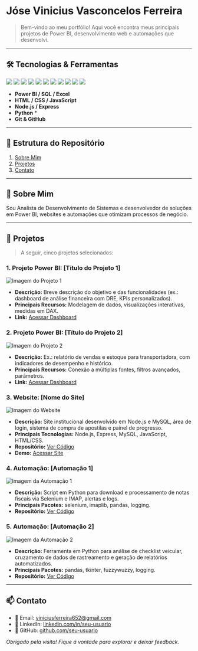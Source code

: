 # Jóse Vinicius Vasconcelos Ferreira

> Bem-vindo ao meu portfólio! Aqui você encontra meus principais projetos de Power BI, desenvolvimento web e automações que desenvolvi.

---

## 🛠️ Tecnologias & Ferramentas
<p align="left">
  <img src="https://img.shields.io/badge/-Power%20BI-F2C811?style=flat&logo=Power%20BI&logoColor=black" />
  <img src="https://img.shields.io/badge/-SQL-4479A1?style=flat&logo=MySQL&logoColor=white" />
  <img src="https://img.shields.io/badge/-Excel-217346?style=flat&logo=microsoft-excel&logoColor=white" />
  <img src="https://img.shields.io/badge/-HTML5-E34F26?style=flat&logo=html5&logoColor=white" />
  <img src="https://img.shields.io/badge/-CSS3-1572B6?style=flat&logo=css3&logoColor=white" />
  <img src="https://img.shields.io/badge/-JavaScript-F7DF1E?style=flat&logo=javascript&logoColor=black" />
  <img src="https://img.shields.io/badge/-Node.js-339933?style=flat&logo=node.js&logoColor=white" />
  <img src="https://img.shields.io/badge/-Express-000000?style=flat&logo=express&logoColor=white" />
  <img src="https://img.shields.io/badge/-Python-3776AB?style=flat&logo=python&logoColor=white" />
  <img src="https://img.shields.io/badge/-Git-F05032?style=flat&logo=git&logoColor=white" />
  <img src="https://img.shields.io/badge/-GitHub-181717?style=flat&logo=github&logoColor=white" />
</p>

* **Power BI / SQL / Excel**
* **HTML / CSS / JavaScript**
* **Node.js / Express** 
* **Python** *
* **Git & GitHub**

---

## 📂 Estrutura do Repositório

1. [Sobre Mim](#sobre-mim)
2. [Projetos](#projetos)
3. [Contato](#contato)

---

## 👤 Sobre Mim

Sou Analista de Desenvolvimento de Sistemas e desenvolvedor de soluções em Power BI, websites e automações que otimizam processos de negócio.

---

## 📑 Projetos

> A seguir, cinco projetos selecionados:

### 1. Projeto Power BI: \[Título do Projeto 1]

![Imagem do Projeto 1](URL_DA_IMAGEM_1)

* **Descrição:** Breve descrição do objetivo e das funcionalidades (ex.: dashboard de análise financeira com DRE, KPIs personalizados).
* **Principais Recursos:** Modelagem de dados, visualizações interativas, medidas em DAX.
* **Link:** [Acessar Dashboard](URL_DO_DASHBOARD)

### 2. Projeto Power BI: \[Título do Projeto 2]

![Imagem do Projeto 2](URL_DA_IMAGEM_2)

* **Descrição:** Ex.: relatório de vendas e estoque para transportadora, com indicadores de desempenho e histórico.
* **Principais Recursos:** Conexão a múltiplas fontes, filtros avançados, parâmetros.
* **Link:** [Acessar Dashboard](URL_DO_DASHBOARD)

### 3. Website: \[Nome do Site]

![Imagem do Website](URL_DA_IMAGEM_3)

* **Descrição:** Site institucional desenvolvido em Node.js e MySQL, área de login, sistema de compra de apostilas e painel de progresso.
* **Principais Tecnologias:** Node.js, Express, MySQL, JavaScript, HTML/CSS.
* **Repositório:** [Ver Código](URL_DO_REPO)
* **Demo:** [Acessar Site](URL_DO_DEMO)

### 4. Automação: \[Automação 1]

![Imagem da Automação 1](URL_DA_IMAGEM_4)

* **Descrição:** Script em Python para download e processamento de notas fiscais via Selenium e IMAP, alertas e logs.
* **Principais Pacotes:** selenium, imaplib, pandas, logging.
* **Repositório:** [Ver Código](URL_DO_REPO)

### 5. Automação: \[Automação 2]

![Imagem da Automação 2](URL_DA_IMAGEM_5)

* **Descrição:** Ferramenta em Python para análise de checklist veicular, cruzamento de dados de rastreamento e geração de relatórios automatizados.
* **Principais Pacotes:** pandas, tkinter, fuzzywuzzy, logging.
* **Repositório:** [Ver Código](URL_DO_REPO)

---
## 📫 Contato

- 📧 Email: [viniciusferreira652@gmail.com](mailto:viniciusferreira652@gmail.com)  
- 💼 LinkedIn: [linkedin.com/in/seu-usuario](https://linkedin.com/in/seu-usuario)  
- 🐙 GitHub: [github.com/seu-usuario](https://github.com/seu-usuario)


*Obrigado pela visita!*
*Fique à vontade para explorar e deixar feedback.*
